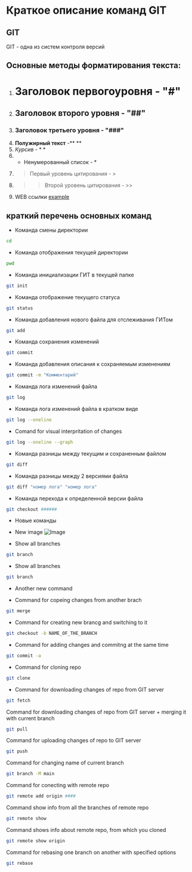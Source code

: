 # Краткое описание команд GIT

## GIT
GIT - одна из систем контроля версий

## Основные методы форматирования текста:

1. # Заголовок первогоуровня - "#"
2. ## Заголовок второго уровня - "##"
3. ### Заголовок третьего уровня - "###"
4. **Полужирный текст** -** **
5. *Курсив* - * *
6. * Ненумерованный список - *   
7. >Первый уровень цитирования - >
8. >>Второй уровень цитирования - >>
9. WEB ссылки [example](http.example.com "tooltip")

## краткий перечень основных команд
* Команда смены директории
```sh
cd 
```
* Команда отображения текущей директории
```sh
pwd 
```

* Команда инициализации ГИТ в текущей папке
```sh
git init 
```

* Команда отображение текущего статуса
```sh
git status 
```

* Команда добавления нового файла для отслеживания ГИТом
```sh
git add 
```

* Команда сохранения изменений 
```sh
git commit 
```

* Команда добавления описания к сохраняемым изменениям
```sh
git commit -m "Комментарий"
```

* Команда лога изменений файла
```sh
git log
```

* Команда лога изменений файла в кратком виде
```sh
git log --oneline
```

* Comand for visual interpritation of changes
```sh
git log --oneline --graph
```

* Команда разницы между текущим и сохраненным файлом
```sh
git diff
```

* Команда разницы между 2 версиями файла
```sh
git diff "номер лога" "номер лога" 
```

* Команда перехода к определенной версии файла
```sh
git checkout ######
```
* Новые команды

* New image
![Image](image.jpg)

* Show all branches
```sh
git branch
```

* Show all branches
```sh
git branch
```

* Another new command

* Command for copeing changes from another brach
```sh
git merge 
```
* Command for creating new brancg and switching to it
```sh
git checkout -b NAME_OF_THE_BRANCH
```
* Command for adding changes and commitng at the same time
```sh
git commit -a
```

* Command for cloning repo 
```sh
git clone
```

* Command for downloading changes of repo from GIT server
```sh
git fetch
```

Command for downloading changes of repo from GIT server + merging it with current branch
```sh
git pull
```

Command for uploading changes of repo to GIT server
```sh
git push
```

Command for changing name of current branch
```sh
git branch -M main
```

Command for conecting with remote repo
```sh
git remote add origin ####
```

Command show info from all the branches of remote repo
```sh
git remote show
```

Command shows info about remote repo, from which you cloned 
```sh
git remote show origin
```

Command for rebasing one branch on another with specified options
```sh
git rebase 
```